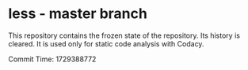 # less - master branch

This repository contains the frozen state of the repository.
Its history is cleared. It is used only for static code
analysis with Codacy.

Commit Time: 1729388772